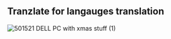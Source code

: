 ## Tranzlate for langauges translation
![501521 DELL PC with xmas stuff (1)](https://github.com/Mahmoud46/web_simple_applications/assets/81241007/12c99efd-7894-47e6-a450-d3017dbb0440)

